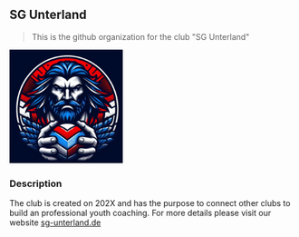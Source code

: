 ## SG Unterland

> This is the github organization for the club "SG Unterland"

<img src="https://github.com/SG-Unterland/.github/blob/main/assets/sg_unterland_logo.jpg" alt="SG Unterland Logo" width="200">


### Description

The club is created on 202X and has the purpose to connect other clubs to build an professional youth coaching.
For more details please visit our website [sg-unterland.de](https://sg-unterland.de)

